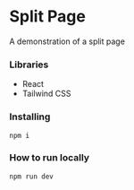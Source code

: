 # Split Page

A demonstration of a split page

### Libraries

- React
- Tailwind CSS

### Installing

```
npm i
```

### How to run locally

```
npm run dev
```
